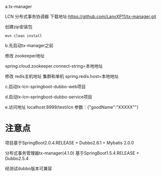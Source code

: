 
a.tx-manager 

LCN 分布式事务协调器 下载地址:https://github.com/LanyXP11/tx-manager.git

创建zip安装包

`mvn clean install `

b.先启动tx-manager之前

修改 zookeeper地址

spring.cloud.zookeeper.connect-string=本地地址

修改 redis主机地址 集群和单机
spring.redis.host=本地地址

c.启动lx-lcn-springboot-dubbo-web项目

d.启动lx-lcn-springboot-dubbo-service项目

e.访问地址
localhost:8999/test/lcn 参数：{"goodName":"XXXXX""}

# 注意点
项目基于SpringBoot2.0.4.RELEASE + Dubbo2.6.1 + Mybatis 2.0.0

分布式事务管理器tx-manager(4.1.0) 基于SpringBoot1.5.4.RELEASE  + Dubbo2.5.4 

经测试dubbo版本可兼容 

